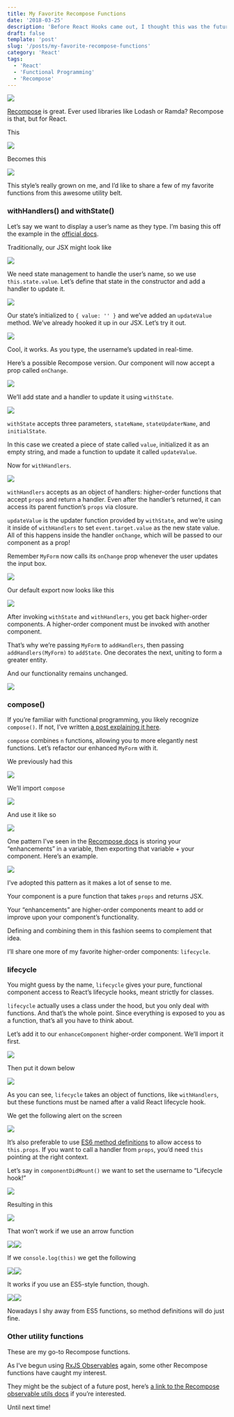 ```yaml
---
title: My Favorite Recompose Functions
date: '2018-03-25'
description: 'Before React Hooks came out, I thought this was the future for people seeking a more functional approach.'
draft: false
template: 'post'
slug: '/posts/my-favorite-recompose-functions'
category: 'React'
tags:
  - 'React'
  - 'Functional Programming'
  - 'Recompose'
---
```


![](https://cdn-images-1.medium.com/max/1600/1*GqfBOm-WZKNslxosoZaB0g.png)

[Recompose](https://github.com/acdlite/recompose) is great. Ever used libraries like Lodash or Ramda? Recompose is that, but for React.

This

![](https://cdn-images-1.medium.com/max/1600/1*gipsb3nHwe8n7dkYy71E-Q.png)

Becomes this

![](https://cdn-images-1.medium.com/max/1600/1*MtQrh_MPgTVSkk_A6jNQTQ.png)

This style’s really grown on me, and I’d like to share a few of my favorite functions from this awesome utility belt.

### withHandlers() and withState()

Let’s say we want to display a user’s name as they type. I’m basing this off the example in the [official docs](https://github.com/acdlite/recompose/blob/master/docs/API.md#withhandlers).

Traditionally, our JSX might look like

![](https://cdn-images-1.medium.com/max/1600/1*B9KydRuH6yRGUR8oPrix9Q.png)

We need state management to handle the user’s name, so we use `this.state.value`. Let’s define that state in the constructor and add a handler to update it.

![](https://cdn-images-1.medium.com/max/1600/1*H-MXigdQSRhsiFYB5Y_48A.png)

Our state’s initialized to `{ value: '' }` and we’ve added an `updateValue` method. We’ve already hooked it up in our JSX. Let’s try it out.

![](https://cdn-images-1.medium.com/max/1600/1*HGShevlvL4xEpXu4qQUnQA.png)

Cool, it works. As you type, the username’s updated in real-time.

Here’s a possible Recompose version. Our component will now accept a prop called `onChange`.

![](https://cdn-images-1.medium.com/max/1600/1*P8BgC9HknovNaQi9sj83Mw.png)

We’ll add state and a handler to update it using `withState`.

![](https://cdn-images-1.medium.com/max/1600/1*iKSoW9OtqAGkL-sqrJ4xMA.png)

`withState` accepts three parameters, `stateName`, `stateUpdaterName`, and `initialState`.

In this case we created a piece of state called `value`, initialized it as an empty string, and made a function to update it called `updateValue`.

Now for `withHandlers`.

![](https://cdn-images-1.medium.com/max/1600/1*eW3uxQdUILoXLtoEwFZi0A.png)

`withHandlers` accepts as an object of handlers: higher-order functions that accept `props` and return a handler. Even after the handler’s returned, it can access its parent function’s `props` via closure.

`updateValue` is the updater function provided by `withState`, and we’re using it inside of `withHandlers` to set `event.target.value` as the new state value. All of this happens inside the handler `onChange`, which will be passed to our component as a prop!

Remember `MyForm` now calls its `onChange` prop whenever the user updates the input box.

![](https://cdn-images-1.medium.com/max/1600/1*tVuSzf72tuLFV0prRTbKdQ.png)

Our default export now looks like this

![](https://cdn-images-1.medium.com/max/1600/1*S0x-Z6WQgXD-6eN15X0WJw.png)

After invoking `withState` and `withHandlers`, you get back higher-order components. A higher-order component must be invoked with another component.

That’s why we’re passing `MyForm` to `addHandlers`, then passing `addHandlers(MyForm)` to `addState`. One decorates the next, uniting to form a greater entity.

And our functionality remains unchanged.

![](https://cdn-images-1.medium.com/max/1600/1*oY0Ekj1emZvzmNzjSPPK9w.png)

### compose()

If you’re familiar with functional programming, you likely recognize `compose()`. If not, I’ve written [a post explaining it here](https://medium.com/@yazeedb/pipe-and-compose-in-javascript-5b04004ac937).

`compose` combines `n` functions, allowing you to more elegantly nest functions. Let’s refactor our enhanced `MyForm` with it.

We previously had this

![](https://cdn-images-1.medium.com/max/1600/1*S0x-Z6WQgXD-6eN15X0WJw.png)

We’ll import `compose`

![](https://cdn-images-1.medium.com/max/1600/1*oGm4dmu7jNECKPMQ8hcr5g.png)

And use it like so

![](https://cdn-images-1.medium.com/max/1600/1*f55mNUFAXOGtJPXCCzi0jA.png)

One pattern I’ve seen in the [Recompose docs](http://import%20%7B%20compose,%20withHandlers,%20withState%20%7D%20from%20%27recompose%27;) is storing your “enhancements” in a variable, then exporting that variable + your component. Here’s an example.

![](https://cdn-images-1.medium.com/max/1600/1*7y6j9z_iMN6qlXF3iJmtsg.png)

I’ve adopted this pattern as it makes a lot of sense to me.

Your component is a pure function that takes `props` and returns JSX.

Your “enhancements” are higher-order components meant to add or improve upon your component’s functionality.

Defining and combining them in this fashion seems to complement that idea.

I’ll share one more of my favorite higher-order components: `lifecycle`.

### lifecycle

You might guess by the name, `lifecycle` gives your pure, functional component access to React’s lifecycle hooks, meant strictly for classes.

`lifecycle` actually uses a class under the hood, but you only deal with functions. And that’s the whole point. Since everything is exposed to you as a function, that’s all you have to think about.

Let’s add it to our `enhanceComponent` higher-order component. We’ll import it first.

![](https://cdn-images-1.medium.com/max/1600/1*NMtS3z07K6FyN5NMyi0LLw.png)

Then put it down below

![](https://cdn-images-1.medium.com/max/1600/1*vjtjDY27j18U00_Mkd-_Zg.png)

As you can see, `lifecycle` takes an object of functions, like `withHandlers`, but these functions must be named after a valid React lifecycle hook.

We get the following alert on the screen

![](https://cdn-images-1.medium.com/max/1600/1*Ul_VxynI0ryiPOCGF0KyLw.png)

It’s also preferable to use [ES6 method definitions](https://developer.mozilla.org/en-US/docs/Web/JavaScript/Reference/Functions/Method_definitions) to allow access to `this.props`. If you want to call a handler from `props`, you’d need `this` pointing at the right context.

Let’s say in `componentDidMount()` we want to set the username to “Lifecycle hook!”

![](https://cdn-images-1.medium.com/max/1600/1*7Z_TFQXUaXxf6OYb8Q2SBg.png)

Resulting in this

![](https://cdn-images-1.medium.com/max/1600/1*Q1notpQX1rAJPwKzlwXBxA.png)

That won’t work if we use an arrow function

![](https://cdn-images-1.medium.com/max/1600/1*Ml-1md4__Bt_gcA47juhpA.png)![](https://cdn-images-1.medium.com/max/1600/1*gSbMmkyaPOkAdy-eVUtZyA.png)

If we `console.log(this)` we get the following

![](https://cdn-images-1.medium.com/max/1600/1*JRGNfGHpSXI7yRsqDooQHA.png)![](https://cdn-images-1.medium.com/max/1600/1*Fq7f_mpzc4uLX20XM5Nnsg.png)

It works if you use an ES5-style function, though.

![](https://cdn-images-1.medium.com/max/1600/1*psFc3--98dgEhMCDaxhLFg.png)![](https://cdn-images-1.medium.com/max/1600/1*S4PGAIFeYYno-FWl1EYXOg.png)

Nowadays I shy away from ES5 functions, so method definitions will do just fine.

### Other utility functions

These are my go-to Recompose functions.

As I’ve begun using [RxJS Observables](http://reactivex.io/rxjs/) again, some other Recompose functions have caught my interest.

They might be the subject of a future post, here’s [a link to the Recompose observable utils docs](https://github.com/acdlite/recompose/blob/master/docs/API.md#observable-utilities) if you’re interested.

Until next time!
